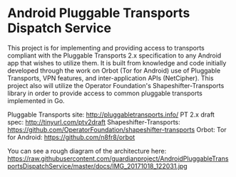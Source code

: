 # Android Pluggable Transports Dispatch Service

This project is for implementing and providing access to transports compliant with the Pluggable Transports 2.x specification to any Android app that wishes to utilize them. It is built from knowledge and code initially developed through the work on Orbot (Tor for Android) use of Pluggable Transports, VPN features, and inter-application APIs (NetCipher). This project also will utilize the Operator Foundation's Shapeshifter-Transports library in order to provide access to common pluggable transports implemented in Go.

Pluggable Transports site: http://pluggabletransports.info/
PT 2.x draft spec: http://tinyurl.com/ptv2draft
Shapeshifter-Transports: https://github.com/OperatorFoundation/shapeshifter-transports
Orbot: Tor for Android: https://github.com/n8fr8/orbot

You can see a rough diagram of the architecture here:
https://raw.githubusercontent.com/guardianproject/AndroidPluggableTransportsDispatchService/master/docs/IMG_20171018_122031.jpg
